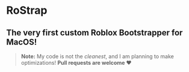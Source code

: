 #  RoStrap
## The very first custom Roblox Bootstrapper for MacOS!

> **Note:** My code is not the *cleanest*, and I am planning to make optimizations! **Pull requests are welcome :heart:**
